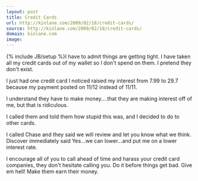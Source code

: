 ```yaml
---
layout: post
title: Credit Cards
url: http://kinlane.com/2009/02/18/credit-cards/
source: http://kinlane.com/2009/02/18/credit-cards/
domain: kinlane.com
image: 
---
```

{% include JB/setup %}I have to admit things are getting tight.  I have taken all my credit cards out of my wallet so I don't spend on them.  I pretend they don't exist.<p></p>
I just had one credit card I noticed raised my interest from 7.99 to 29.7 because my payment posted on 11/12 instead of 11/11.<p></p>
I understand they have to make money....that they are making interest off of me, but that is ridiculous.<p></p>
I called them and told them how stupid this was, and I decided to do to other cards.<p></p>
I called Chase and they said we will review and let you know what we think.  Discover immediately said Yes...we can lower...and put me on a lower interest rate.<p></p>
I encourage all of you to call ahead of time and harass your credit card companies, they don't hesitate calling you.  Do it before things get bad.  Give em hell!  Make them earn their money.